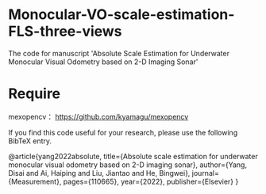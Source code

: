 # Monocular-VO-scale-estimation-FLS-three-views
The code for manuscript 'Absolute Scale Estimation for Underwater Monocular Visual Odometry based on 2-D Imaging Sonar'

# Require
mexopencv： https://github.com/kyamagu/mexopencv



If you find this code useful for your research, please use the following BibTeX entry.

@article{yang2022absolute,
  title={Absolute scale estimation for underwater monocular visual odometry based on 2-D imaging sonar},
  author={Yang, Disai and Ai, Haiping and Liu, Jiantao and He, Bingwei},
  journal={Measurement},
  pages={110665},
  year={2022},
  publisher={Elsevier}
}
